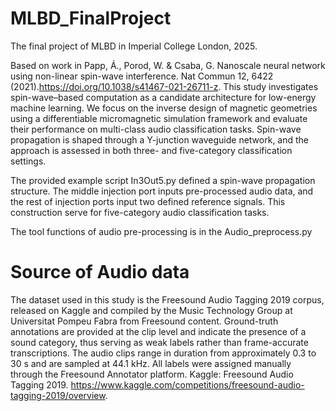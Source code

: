 # MLBD_FinalProject
The final project of MLBD in Imperial College London, 2025.

Based on work in Papp, Á., Porod, W. & Csaba, G. Nanoscale neural network using non-linear spin-wave interference. Nat Commun 12, 6422 (2021).https://doi.org/10.1038/s41467-021-26711-z.
This study investigates spin-wave–based computation as a candidate architecture for low-energy machine learning. We focus on the inverse design of magnetic geometries using a differentiable micromagnetic simulation framework and evaluate their performance on multi-class audio classification tasks. Spin-wave propagation is shaped through a Y-junction waveguide network, and the approach is assessed in both three- and five-category classification settings.

The provided example script In3Out5.py defined a spin-wave propagation structure. The middle injection port inputs pre-processed audio data, and the rest of injection ports input two defined reference signals. This construction serve for five-category audio classification tasks.

The tool functions of audio pre-processing is in the Audio_preprocess.py

# Source of Audio data
The dataset used in this study is the Freesound Audio Tagging 2019 corpus, released on Kaggle and compiled by the Music Technology Group at Universitat Pompeu Fabra from Freesound content. Ground-truth annotations are provided at the clip level and indicate the presence of a sound category, thus serving as weak labels rather than frame-accurate transcriptions. The audio clips range in duration from approximately 0.3 to 30 s and are sampled at 44.1 kHz. All labels were assigned manually through the Freesound Annotator platform. Kaggle: Freesound Audio Tagging 2019. https://www.kaggle.com/competitions/freesound-audio-tagging-2019/overview.
